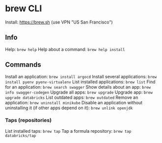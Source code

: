 # brew CLI

Install: https://brew.sh (use VPN "US San Francisco")

## Info
Help: `brew help`
Help about a command: `brew help install`

## Commands
Install an application: `brew install argocd`
Install several applications: `brew install pyenv pyenv-virtualenv`
List installed applications: `brew list`
Find for an application: `brew search swagger`
Show details about an app: `brew info swagger-codegen`
Upgrade all apps: `brew upgrade`
Upgrade app: `brew upgrade databricks`
List outdated apps: `brew outdated`
Remove an application: `brew uninstall minikube`
Disable an application without uninstalling it (if other apps depend on it): `brew unlink openjdk`

### Taps (repositories)
List installed taps: `brew tap`
Tap a formula repository: `brew tap databricks/tap`
